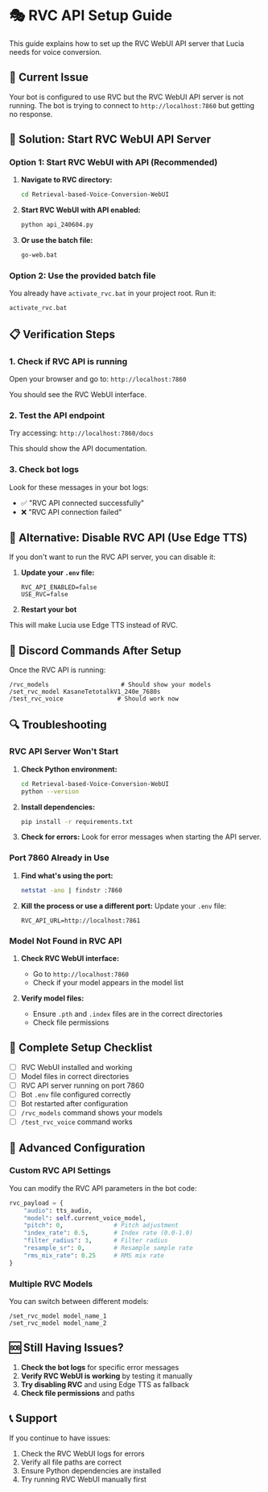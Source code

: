 # 🎭 RVC API Setup Guide

This guide explains how to set up the RVC WebUI API server that Lucia needs for voice conversion.

## 🚨 **Current Issue**

Your bot is configured to use RVC but the RVC WebUI API server is not running. The bot is trying to connect to `http://localhost:7860` but getting no response.

## 🔧 **Solution: Start RVC WebUI API Server**

### **Option 1: Start RVC WebUI with API (Recommended)**

1. **Navigate to RVC directory:**
   ```bash
   cd Retrieval-based-Voice-Conversion-WebUI
   ```

2. **Start RVC WebUI with API enabled:**
   ```bash
   python api_240604.py
   ```

3. **Or use the batch file:**
   ```bash
   go-web.bat
   ```

### **Option 2: Use the provided batch file**

You already have `activate_rvc.bat` in your project root. Run it:
```bash
activate_rvc.bat
```

## 📋 **Verification Steps**

### **1. Check if RVC API is running**
Open your browser and go to: `http://localhost:7860`

You should see the RVC WebUI interface.

### **2. Test the API endpoint**
Try accessing: `http://localhost:7860/docs`

This should show the API documentation.

### **3. Check bot logs**
Look for these messages in your bot logs:
- ✅ "RVC API connected successfully"
- ❌ "RVC API connection failed"

## 🔄 **Alternative: Disable RVC API (Use Edge TTS)**

If you don't want to run the RVC API server, you can disable it:

1. **Update your `.env` file:**
   ```env
   RVC_API_ENABLED=false
   USE_RVC=false
   ```

2. **Restart your bot**

This will make Lucia use Edge TTS instead of RVC.

## 🎯 **Discord Commands After Setup**

Once the RVC API is running:

```
/rvc_models                    # Should show your models
/set_rvc_model KasaneTetotalkV1_240e_7680s
/test_rvc_voice               # Should work now
```

## 🔍 **Troubleshooting**

### **RVC API Server Won't Start**

1. **Check Python environment:**
   ```bash
   cd Retrieval-based-Voice-Conversion-WebUI
   python --version
   ```

2. **Install dependencies:**
   ```bash
   pip install -r requirements.txt
   ```

3. **Check for errors:**
   Look for error messages when starting the API server.

### **Port 7860 Already in Use**

1. **Find what's using the port:**
   ```bash
   netstat -ano | findstr :7860
   ```

2. **Kill the process or use a different port:**
   Update your `.env` file:
   ```env
   RVC_API_URL=http://localhost:7861
   ```

### **Model Not Found in RVC API**

1. **Check RVC WebUI interface:**
   - Go to `http://localhost:7860`
   - Check if your model appears in the model list

2. **Verify model files:**
   - Ensure `.pth` and `.index` files are in the correct directories
   - Check file permissions

## 📝 **Complete Setup Checklist**

- [ ] RVC WebUI installed and working
- [ ] Model files in correct directories
- [ ] RVC API server running on port 7860
- [ ] Bot `.env` file configured correctly
- [ ] Bot restarted after configuration
- [ ] `/rvc_models` command shows your models
- [ ] `/test_rvc_voice` command works

## 🎨 **Advanced Configuration**

### **Custom RVC API Settings**

You can modify the RVC API parameters in the bot code:

```python
rvc_payload = {
    "audio": tts_audio,
    "model": self.current_voice_model,
    "pitch": 0,              # Pitch adjustment
    "index_rate": 0.5,       # Index rate (0.0-1.0)
    "filter_radius": 3,      # Filter radius
    "resample_sr": 0,        # Resample sample rate
    "rms_mix_rate": 0.25     # RMS mix rate
}
```

### **Multiple RVC Models**

You can switch between different models:
```
/set_rvc_model model_name_1
/set_rvc_model model_name_2
```

## 🆘 **Still Having Issues?**

1. **Check the bot logs** for specific error messages
2. **Verify RVC WebUI is working** by testing it manually
3. **Try disabling RVC** and using Edge TTS as fallback
4. **Check file permissions** and paths

## 📞 **Support**

If you continue to have issues:
1. Check the RVC WebUI logs for errors
2. Verify all file paths are correct
3. Ensure Python dependencies are installed
4. Try running RVC WebUI manually first
